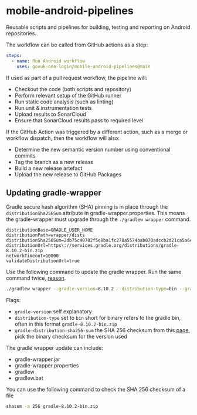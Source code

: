 # mobile-android-pipelines
Reusable scripts and pipelines for building, testing and reporting on Android repositories.


The workflow can be called from GitHub actions as a step:

```yaml
steps:
  - name: Run Android workflow
    uses: govuk-one-login/mobile-android-pipelines@main
```

If used as part of a pull request workflow, the pipeline will:
- Checkout the code (both scripts and repository)
- Perform relevant setup of the GitHub runner
- Run static code analysis (such as linting)
- Run unit & instrumentation tests
- Upload results to SonarCloud
- Ensure that SonarCloud results pass to required level

If the GitHub Action was triggered by a different action, such as a merge or workflow dispatch, then the workflow will also:
- Determine the new semantic version number using conventional commits
- Tag the branch as a new release
- Build a new release artefact
- Upload the new release to GitHub Packages

## Updating gradle-wrapper

Gradle secure hash algorithm (SHA) pinning is in place through the `distributionSha256Sum` attribute in gradle-wrapper.properties. This means the gradle-wrapper must upgrade through the `./gradlew wrapper` command.
```
distributionBase=GRADLE_USER_HOME
distributionPath=wrapper/dists
distributionSha256Sum=2db75c40782f5e8ba1fc278a5574bab070adccb2d21ca5a6e5ed840888448046
distributionUrl=https\://services.gradle.org/distributions/gradle-8.10.2-bin.zip
networkTimeout=10000
validateDistributionUrl=true
 ```

Use the following command to update the gradle wrapper. Run the same command twice, [reason](https://sp4ghetticode.medium.com/the-elephant-in-the-room-how-to-update-gradle-in-your-android-project-correctly-09154fe3d47b).

```bash
./gradlew wrapper --gradle-version=8.10.2 --distribution-type=bin --gradle-distribution-sha256-sum=31c55713e40233a8303827ceb42ca48a47267a0ad4bab9177123121e71524c26
```

Flags:
- `gradle-version` self explanatory
- `distribution-type` set to `bin` short for binary refers to the gradle bin, often in this format `gradle-8.10.2-bin.zip`
- `gradle-distribution-sha256-sum` the SHA 256 checksum from this [page](https://gradle.org/release-checksums/), pick the binary checksum for the version used

The gradle wrapper update can include:
- gradle-wrapper.jar
- gradle-wrapper.properties
- gradlew
- gradlew.bat

You can use the following command to check the SHA 256 checksum of a file

```bash
shasum -a 256 gradle-8.10.2-bin.zip
```
